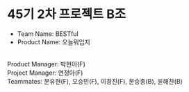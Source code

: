 # 45기 2차 프로젝트 B조

- Team Name: BESTful <br>
- Product Name: 오늘뭐입지 <br> <br>

Product Manager: 박현아(F) <br>
Project Manager: 연정아(F) <br>
Teammates: 문유현(F), 오승민(F), 이경진(F), 문승종(B), 윤해찬(B) <br>
